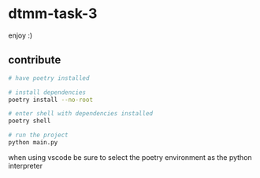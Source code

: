 # dtmm-task-3

enjoy :)

## contribute

```bash
# have poetry installed 

# install dependencies
poetry install --no-root

# enter shell with dependencies installed
poetry shell

# run the project
python main.py
```

when using vscode be sure to select the poetry environment as the python interpreter
